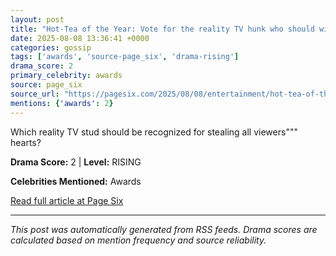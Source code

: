 ```yaml
---
layout: post
title: "Hot-Tea of the Year: Vote for the reality TV hunk who should win in Virtual Reali-Tea’s ‘VRT’ Awards"""
date: 2025-08-08 13:36:41 +0000
categories: gossip
tags: ['awards', 'source-page_six', 'drama-rising']
drama_score: 2
primary_celebrity: awards
source: page_six
source_url: "https://pagesix.com/2025/08/08/entertainment/hot-tea-of-the-year-nominees-in-the-virtual-reali-tea-vrt-awards-2025/"""
mentions: {'awards': 2}
---
```


Which reality TV stud should be recognized for stealing all viewers""" hearts?

**Drama Score:** 2 | **Level:** RISING

**Celebrities Mentioned:** Awards

[Read full article at Page Six](https://pagesix.com/2025/08/08/entertainment/hot-tea-of-the-year-nominees-in-the-virtual-reali-tea-vrt-awards-2025/)

---
*This post was automatically generated from RSS feeds. Drama scores are calculated based on mention frequency and source reliability.*
